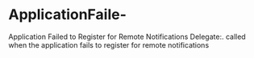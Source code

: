 # ApplicationFaile-

Application Failed to Register for Remote Notifications Delegate:. called when the application fails to register for remote notifications

